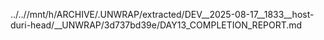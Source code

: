 ../..//mnt/h/ARCHIVE/.UNWRAP/extracted/DEV__2025-08-17__1833__host-duri-head/__UNWRAP/3d737bd39e/DAY13_COMPLETION_REPORT.md